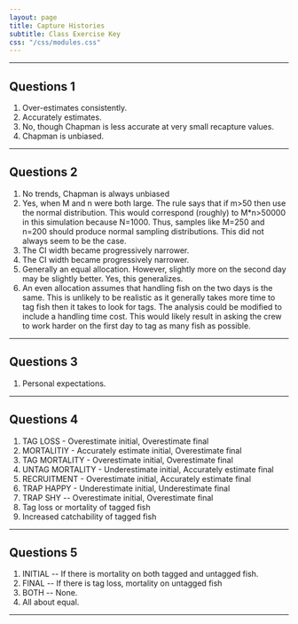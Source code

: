 ```yaml
---
layout: page
title: Capture Histories
subtitle: Class Exercise Key
css: "/css/modules.css"
---
```


----

## Questions 1

1. Over-estimates consistently.
1. Accurately estimates.
1. No, though Chapman is less accurate at very small recapture values.
1. Chapman is unbiased.

----

## Questions 2

1. No trends, Chapman is always unbiased
1. Yes, when M and n were both large.  The rule says that if m>50 then use the normal distribution.  This would correspond (roughly) to M*n>50000 in this simulation because N=1000.  Thus, samples like M=250 and n=200 should produce normal sampling distributions.  This did not always seem to be the case.
1. The CI width became progressively narrower.
1. The CI width became progressively narrower.
1. Generally an equal allocation.  However, slightly more on the second day may be slightly better.  Yes, this generalizes.
1. An even allocation assumes that handling fish on the two days is the same.  This is unlikely to be realistic as it generally takes more time to tag fish then it takes to look for tags.  The analysis could be modified to include a handling time cost.  This would likely result in asking the crew to work harder on the first day to tag as many fish as possible.

----

## Questions 3

1. Personal expectations.

----

## Questions 4

1. TAG LOSS - Overestimate initial, Overestimate final
1. MORTALITIY - Accurately estimate initial, Overestimate final
1. TAG MORTALITY - Overestimate initial, Overestimate final
1. UNTAG MORTALITY - Underestimate initial, Accurately estimate final
1. RECRUITMENT - Overestimate initial, Accurately estimate final
1. TRAP HAPPY - Underestimate initial, Underestimate final
1. TRAP SHY -- Overestimate initial, Overestimate final
1. Tag loss or mortality of tagged fish
1. Increased catchability of tagged fish

----

## Questions 5

1. INITIAL -- If there is mortality on both tagged and untagged fish.
1. FINAL -- If there is tag loss, mortality on untagged fish
1. BOTH -- None.
1. All about equal.
----
